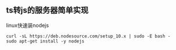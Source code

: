 ## ts转js的服务器简单实现

linux快速装nodejs

```shell script
curl -sL https://deb.nodesource.com/setup_10.x | sudo -E bash -
sudo apt-get install -y nodejs
```
